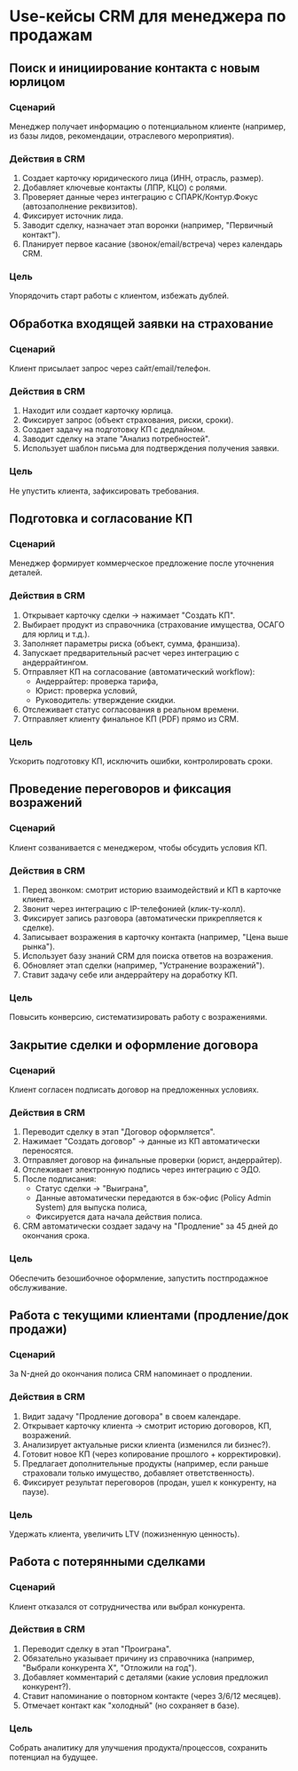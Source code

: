 # Use-кейсы CRM для менеджера по продажам



## Поиск и инициирование контакта с новым юрлицом

### Сценарий
Менеджер получает информацию о потенциальном клиенте (например, из базы лидов, рекомендации, отраслевого мероприятия).

### Действия в CRM
1. Создает карточку юридического лица (ИНН, отрасль, размер).
2. Добавляет ключевые контакты (ЛПР, КЦО) с ролями.
3. Проверяет данные через интеграцию с СПАРК/Контур.Фокус (автозаполнение реквизитов).
4. Фиксирует источник лида.
5. Заводит сделку, назначает этап воронки (например, "Первичный контакт").
6. Планирует первое касание (звонок/email/встреча) через календарь CRM.

### Цель
Упорядочить старт работы с клиентом, избежать дублей.



## Обработка входящей заявки на страхование

### Сценарий
Клиент присылает запрос через сайт/email/телефон.

### Действия в CRM
1. Находит или создает карточку юрлица.
2. Фиксирует запрос (объект страхования, риски, сроки).
3. Создает задачу на подготовку КП с дедлайном.
4. Заводит сделку на этапе "Анализ потребностей".
5. Использует шаблон письма для подтверждения получения заявки.

### Цель
Не упустить клиента, зафиксировать требования.



## Подготовка и согласование КП

### Сценарий
Менеджер формирует коммерческое предложение после уточнения деталей.

### Действия в CRM
1. Открывает карточку сделки → нажимает "Создать КП".
2. Выбирает продукт из справочника (страхование имущества, ОСАГО для юрлиц и т.д.).
3. Заполняет параметры риска (объект, сумма, франшиза).
4. Запускает предварительный расчет через интеграцию с андеррайтингом.
5. Отправляет КП на согласование (автоматический workflow):
    - Андеррайтер: проверка тарифа,
    - Юрист: проверка условий,
    - Руководитель: утверждение скидки.
6. Отслеживает статус согласования в реальном времени.
7. Отправляет клиенту финальное КП (PDF) прямо из CRM.

### Цель
Ускорить подготовку КП, исключить ошибки, контролировать сроки.



## Проведение переговоров и фиксация возражений

### Сценарий
Клиент созванивается с менеджером, чтобы обсудить условия КП.

### Действия в CRM
1. Перед звонком: смотрит историю взаимодействий и КП в карточке клиента.
2. Звонит через интеграцию с IP-телефонией (клик-ту-колл).
3. Фиксирует запись разговора (автоматически прикрепляется к сделке).
4. Записывает возражения в карточку контакта (например, "Цена выше рынка").
5. Использует базу знаний CRM для поиска ответов на возражения.
6. Обновляет этап сделки (например, "Устранение возражений").
7. Ставит задачу себе или андеррайтеру на доработку КП.

### Цель
Повысить конверсию, систематизировать работу с возражениями.



## Закрытие сделки и оформление договора

### Сценарий
Клиент согласен подписать договор на предложенных условиях.

### Действия в CRM
1. Переводит сделку в этап "Договор оформляется".
2. Нажимает "Создать договор" → данные из КП автоматически переносятся.
3. Отправляет договор на финальные проверки (юрист, андеррайтер).
4. Отслеживает электронную подпись через интеграцию с ЭДО.
5. После подписания:
    - Статус сделки → "Выиграна",
    - Данные автоматически передаются в бэк-офис (Policy Admin System) для выпуска полиса,
    - Фиксируется дата начала действия полиса.
6. CRM автоматически создает задачу на "Продление" за 45 дней до окончания срока.

### Цель
Обеспечить безошибочное оформление, запустить постпродажное обслуживание.



## Работа с текущими клиентами (продление/док продажи)

### Сценарий
За N-дней до окончания полиса CRM напоминает о продлении.

### Действия в CRM
1. Видит задачу "Продление договора" в своем календаре.
2. Открывает карточку клиента → смотрит историю договоров, КП, возражений.
3. Анализирует актуальные риски клиента (изменился ли бизнес?).
4. Готовит новое КП (через копирование прошлого + корректировки).
5. Предлагает дополнительные продукты (например, если раньше страховали только имущество, добавляет ответственность).
6. Фиксирует результат переговоров (продан, ушел к конкуренту, на паузе).

### Цель
Удержать клиента, увеличить LTV (пожизненную ценность).



## Работа с потерянными сделками

### Сценарий
Клиент отказался от сотрудничества или выбрал конкурента.

### Действия в CRM
1. Переводит сделку в этап "Проиграна".
2. Обязательно указывает причину из справочника (например, "Выбрали конкурента X", "Отложили на год").
3. Добавляет комментарий с деталями (какие условия предложил конкурент?).
4. Ставит напоминание о повторном контакте (через 3/6/12 месяцев).
5. Отмечает контакт как "холодный" (но сохраняет в базе).

### Цель
Собрать аналитику для улучшения продукта/процессов, сохранить потенциал на будущее.
